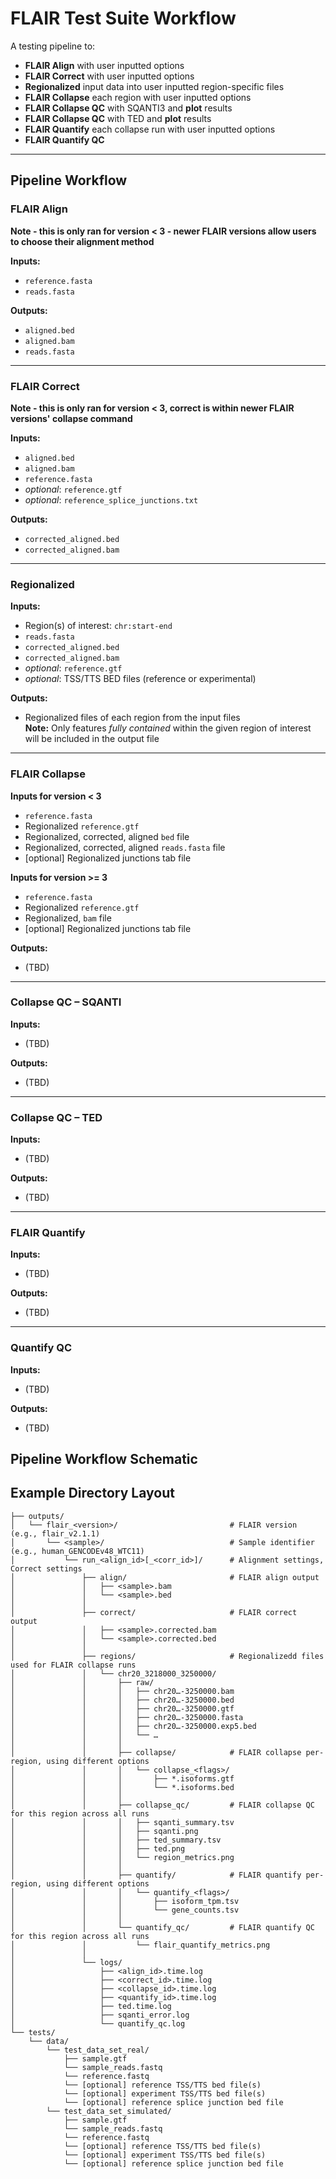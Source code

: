# FLAIR Test Suite Workflow

A testing pipeline to:

- **FLAIR Align** with user inputted options
- **FLAIR Correct** with user inputted options
- **Regionalized** input data into user inputted region-specific files  
- **FLAIR Collapse** each region with user inputted options  
- **FLAIR Collapse QC** with SQANTI3 and **plot** results  
- **FLAIR Collapse QC** with TED and **plot** results  
- **FLAIR Quantify** each collapse run with user inputted options  
- **FLAIR Quantify QC** 

---

## Pipeline Workflow

### **FLAIR Align**
**Note - this is only ran for version < 3 - newer FLAIR versions allow users to choose their alignment method**

**Inputs:**
- `reference.fasta`
- `reads.fasta`

**Outputs:**
- `aligned.bed`
- `aligned.bam`
- `reads.fasta`

---

### **FLAIR Correct**
**Note - this is only ran for version < 3, correct is within newer FLAIR versions' collapse command**

**Inputs:**
- `aligned.bed`
- `aligned.bam`
- `reference.fasta`
- *optional*: `reference.gtf`
- *optional*: `reference_splice_junctions.txt`

**Outputs:**
- `corrected_aligned.bed`
- `corrected_aligned.bam`

---

### **Regionalized**

**Inputs:**
- Region(s) of interest: `chr:start-end`
- `reads.fasta`
- `corrected_aligned.bed`
- `corrected_aligned.bam`
- *optional*: `reference.gtf`
- *optional*: TSS/TTS BED files (reference or experimental)

**Outputs:**
- Regionalized files of each region from the input files  
  **Note:** Only features *fully contained* within the given region of interest will be included in the output file

---

### **FLAIR Collapse**

**Inputs for version < 3**
- `reference.fasta`
- Regionalized `reference.gtf`
- Regionalized, corrected, aligned `bed` file
- Regionalized, corrected, aligned `reads.fasta` file
- [optional] Regionalized junctions tab file 

**Inputs for version >= 3**
- `reference.fasta`
- Regionalized `reference.gtf`
- Regionalized, `bam` file
- [optional] Regionalized junctions tab file 

**Outputs:**
- (TBD)

---

### **Collapse QC – SQANTI**

**Inputs:**
- (TBD)

**Outputs:**
- (TBD)

---

### **Collapse QC – TED**

**Inputs:**
- (TBD)

**Outputs:**
- (TBD)

---

### **FLAIR Quantify**

**Inputs:**
- (TBD)

**Outputs:**
- (TBD)

---

### **Quantify QC**

**Inputs:**
- (TBD)

**Outputs:**
- (TBD)



## Pipeline Workflow Schematic 


## Example Directory Layout
```plaintext
├── outputs/
│   └── flair_<version>/                         # FLAIR version (e.g., flair_v2.1.1)
│       └── <sample>/                            # Sample identifier (e.g., human_GENCODEv48_WTC11)
│           └── run_<align_id>[_<corr_id>]/      # Alignment settings, Correct settings
│               ├── align/                       # FLAIR align output 
│               │   ├── <sample>.bam
│               │   └── <sample>.bed
│               │
│               ├── correct/                     # FLAIR correct output
│               │   ├── <sample>.corrected.bam
│               │   └── <sample>.corrected.bed
│               │
│               ├── regions/                     # Regionalizedd files used for FLAIR collapse runs
│               │   └── chr20_3218000_3250000/
│               │       ├── raw/                 
│               │       │   ├── chr20…-3250000.bam
│               │       │   ├── chr20…-3250000.bed
│               │       │   ├── chr20…-3250000.gtf
│               │       │   ├── chr20…-3250000.fasta
│               │       │   ├── chr20…-3250000.exp5.bed
│               │       │   └── …
│               │       │
│               │       ├── collapse/            # FLAIR collapse per-region, using different options 
│               │       │   └── collapse_<flags>/
│               │       │       ├── *.isoforms.gtf
│               │       │       └── *.isoforms.bed
│               │       │
│               │       ├── collapse_qc/         # FLAIR collapse QC for this region across all runs 
│               │       │   ├── sqanti_summary.tsv
│               │       │   ├── sqanti.png
│               │       │   ├── ted_summary.tsv
│               │       │   ├── ted.png
│               │       │   └── region_metrics.png
│               │       │
│               │       ├── quantify/            # FLAIR quantify per-region, using different options 
│               │       │   └── quantify_<flags>/
│               │       │       ├── isoform_tpm.tsv
│               │       │       └── gene_counts.tsv
│               │       │
│               │       └── quantify_qc/         # FLAIR quantify QC for this region across all runs 
│               │           └── flair_quantify_metrics.png
│               │
│               └── logs/
│                   ├── <align_id>.time.log
│                   ├── <correct_id>.time.log
│                   ├── <collapse_id>.time.log
│                   ├── <quantify_id>.time.log
│                   ├── ted.time.log
│                   ├── sqanti_error.log
│                   └── quantify_qc.log
└── tests/
    └── data/
        └── test_data_set_real/
            ├── sample.gtf
            └── sample_reads.fastq
            └── reference.fastq
            └── [optional] reference TSS/TTS bed file(s)
            └── [optional] experiment TSS/TTS bed file(s)
            └── [optional] reference splice junction bed file
        └── test_data_set_simulated/
            ├── sample.gtf
            └── sample_reads.fastq
            └── reference.fastq
            └── [optional] reference TSS/TTS bed file(s)
            └── [optional] experiment TSS/TTS bed file(s)
            └── [optional] reference splice junction bed file
```


